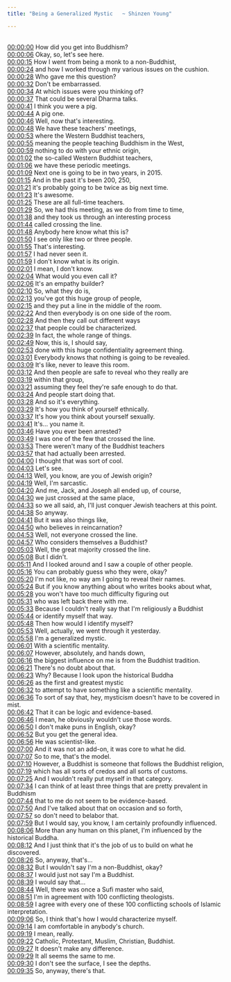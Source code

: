 ```yaml
---
title: "Being a Generalized Mystic   ~ Shinzen Young"

---
```

<br>[00:00:00](https://www.youtube.com/watch?v=McOX7m05qTQ&t=0)   How did you get into Buddhism? 
<br>[00:00:06](https://www.youtube.com/watch?v=McOX7m05qTQ&t=6)   Okay, so, let's see here. 
<br>[00:00:15](https://www.youtube.com/watch?v=McOX7m05qTQ&t=15)   How I went from being a monk to a non-Buddhist, 
<br>[00:00:24](https://www.youtube.com/watch?v=McOX7m05qTQ&t=24)   and how I worked through my various issues on the cushion. 
<br>[00:00:28](https://www.youtube.com/watch?v=McOX7m05qTQ&t=28)   Who gave me this question? 
<br>[00:00:32](https://www.youtube.com/watch?v=McOX7m05qTQ&t=32)   Don't be embarrassed. 
<br>[00:00:34](https://www.youtube.com/watch?v=McOX7m05qTQ&t=34)   At which issues were you thinking of? 
<br>[00:00:37](https://www.youtube.com/watch?v=McOX7m05qTQ&t=37)   That could be several Dharma talks. 
<br>[00:00:41](https://www.youtube.com/watch?v=McOX7m05qTQ&t=41)   I think you were a pig. 
<br>[00:00:44](https://www.youtube.com/watch?v=McOX7m05qTQ&t=44)   A pig one. 
<br>[00:00:46](https://www.youtube.com/watch?v=McOX7m05qTQ&t=46)   Well, now that's interesting. 
<br>[00:00:48](https://www.youtube.com/watch?v=McOX7m05qTQ&t=48)   We have these teachers' meetings, 
<br>[00:00:53](https://www.youtube.com/watch?v=McOX7m05qTQ&t=53)   where the Western Buddhist teachers, 
<br>[00:00:55](https://www.youtube.com/watch?v=McOX7m05qTQ&t=55)   meaning the people teaching Buddhism in the West, 
<br>[00:00:59](https://www.youtube.com/watch?v=McOX7m05qTQ&t=59)   nothing to do with your ethnic origin, 
<br>[00:01:02](https://www.youtube.com/watch?v=McOX7m05qTQ&t=62)   the so-called Western Buddhist teachers, 
<br>[00:01:06](https://www.youtube.com/watch?v=McOX7m05qTQ&t=66)   we have these periodic meetings. 
<br>[00:01:09](https://www.youtube.com/watch?v=McOX7m05qTQ&t=69)   Next one is going to be in two years, in 2015. 
<br>[00:01:15](https://www.youtube.com/watch?v=McOX7m05qTQ&t=75)   And in the past it's been 200, 250, 
<br>[00:01:21](https://www.youtube.com/watch?v=McOX7m05qTQ&t=81)   it's probably going to be twice as big next time. 
<br>[00:01:23](https://www.youtube.com/watch?v=McOX7m05qTQ&t=83)   It's awesome. 
<br>[00:01:25](https://www.youtube.com/watch?v=McOX7m05qTQ&t=85)   These are all full-time teachers. 
<br>[00:01:29](https://www.youtube.com/watch?v=McOX7m05qTQ&t=89)   So, we had this meeting, as we do from time to time, 
<br>[00:01:38](https://www.youtube.com/watch?v=McOX7m05qTQ&t=98)   and they took us through an interesting process 
<br>[00:01:44](https://www.youtube.com/watch?v=McOX7m05qTQ&t=104)   called crossing the line. 
<br>[00:01:48](https://www.youtube.com/watch?v=McOX7m05qTQ&t=108)   Anybody here know what this is? 
<br>[00:01:50](https://www.youtube.com/watch?v=McOX7m05qTQ&t=110)   I see only like two or three people. 
<br>[00:01:55](https://www.youtube.com/watch?v=McOX7m05qTQ&t=115)   That's interesting. 
<br>[00:01:57](https://www.youtube.com/watch?v=McOX7m05qTQ&t=117)   I had never seen it. 
<br>[00:01:59](https://www.youtube.com/watch?v=McOX7m05qTQ&t=119)   I don't know what is its origin. 
<br>[00:02:01](https://www.youtube.com/watch?v=McOX7m05qTQ&t=121)   I mean, I don't know. 
<br>[00:02:04](https://www.youtube.com/watch?v=McOX7m05qTQ&t=124)   What would you even call it? 
<br>[00:02:06](https://www.youtube.com/watch?v=McOX7m05qTQ&t=126)   It's an empathy builder? 
<br>[00:02:10](https://www.youtube.com/watch?v=McOX7m05qTQ&t=130)   So, what they do is, 
<br>[00:02:13](https://www.youtube.com/watch?v=McOX7m05qTQ&t=133)   you've got this huge group of people, 
<br>[00:02:15](https://www.youtube.com/watch?v=McOX7m05qTQ&t=135)   and they put a line in the middle of the room. 
<br>[00:02:22](https://www.youtube.com/watch?v=McOX7m05qTQ&t=142)   And then everybody is on one side of the room. 
<br>[00:02:28](https://www.youtube.com/watch?v=McOX7m05qTQ&t=148)   And then they call out different ways 
<br>[00:02:37](https://www.youtube.com/watch?v=McOX7m05qTQ&t=157)   that people could be characterized. 
<br>[00:02:39](https://www.youtube.com/watch?v=McOX7m05qTQ&t=159)   In fact, the whole range of things. 
<br>[00:02:49](https://www.youtube.com/watch?v=McOX7m05qTQ&t=169)   Now, this is, I should say, 
<br>[00:02:53](https://www.youtube.com/watch?v=McOX7m05qTQ&t=173)   done with this huge confidentiality agreement thing. 
<br>[00:03:01](https://www.youtube.com/watch?v=McOX7m05qTQ&t=181)   Everybody knows that nothing is going to be revealed. 
<br>[00:03:09](https://www.youtube.com/watch?v=McOX7m05qTQ&t=189)   It's like, never to leave this room. 
<br>[00:03:12](https://www.youtube.com/watch?v=McOX7m05qTQ&t=192)   And then people are safe to reveal who they really are 
<br>[00:03:19](https://www.youtube.com/watch?v=McOX7m05qTQ&t=199)   within that group, 
<br>[00:03:21](https://www.youtube.com/watch?v=McOX7m05qTQ&t=201)   assuming they feel they're safe enough to do that. 
<br>[00:03:24](https://www.youtube.com/watch?v=McOX7m05qTQ&t=204)   And people start doing that. 
<br>[00:03:28](https://www.youtube.com/watch?v=McOX7m05qTQ&t=208)   And so it's everything. 
<br>[00:03:29](https://www.youtube.com/watch?v=McOX7m05qTQ&t=209)   It's how you think of yourself ethnically. 
<br>[00:03:37](https://www.youtube.com/watch?v=McOX7m05qTQ&t=217)   It's how you think about yourself sexually. 
<br>[00:03:41](https://www.youtube.com/watch?v=McOX7m05qTQ&t=221)   It's... you name it. 
<br>[00:03:46](https://www.youtube.com/watch?v=McOX7m05qTQ&t=226)   Have you ever been arrested? 
<br>[00:03:49](https://www.youtube.com/watch?v=McOX7m05qTQ&t=229)   I was one of the few that crossed the line. 
<br>[00:03:53](https://www.youtube.com/watch?v=McOX7m05qTQ&t=233)   There weren't many of the Buddhist teachers 
<br>[00:03:57](https://www.youtube.com/watch?v=McOX7m05qTQ&t=237)   that had actually been arrested. 
<br>[00:04:00](https://www.youtube.com/watch?v=McOX7m05qTQ&t=240)   I thought that was sort of cool. 
<br>[00:04:03](https://www.youtube.com/watch?v=McOX7m05qTQ&t=243)   Let's see. 
<br>[00:04:13](https://www.youtube.com/watch?v=McOX7m05qTQ&t=253)   Well, you know, are you of Jewish origin? 
<br>[00:04:19](https://www.youtube.com/watch?v=McOX7m05qTQ&t=259)   Well, I'm sarcastic. 
<br>[00:04:20](https://www.youtube.com/watch?v=McOX7m05qTQ&t=260)   And me, Jack, and Joseph all ended up, of course, 
<br>[00:04:30](https://www.youtube.com/watch?v=McOX7m05qTQ&t=270)   we just crossed at the same place, 
<br>[00:04:33](https://www.youtube.com/watch?v=McOX7m05qTQ&t=273)   so we all said, ah, I'll just conquer Jewish teachers at this point. 
<br>[00:04:38](https://www.youtube.com/watch?v=McOX7m05qTQ&t=278)   So anyway. 
<br>[00:04:41](https://www.youtube.com/watch?v=McOX7m05qTQ&t=281)   But it was also things like, 
<br>[00:04:50](https://www.youtube.com/watch?v=McOX7m05qTQ&t=290)   who believes in reincarnation? 
<br>[00:04:53](https://www.youtube.com/watch?v=McOX7m05qTQ&t=293)   Well, not everyone crossed the line. 
<br>[00:04:57](https://www.youtube.com/watch?v=McOX7m05qTQ&t=297)   Who considers themselves a Buddhist? 
<br>[00:05:03](https://www.youtube.com/watch?v=McOX7m05qTQ&t=303)   Well, the great majority crossed the line. 
<br>[00:05:08](https://www.youtube.com/watch?v=McOX7m05qTQ&t=308)   But I didn't. 
<br>[00:05:11](https://www.youtube.com/watch?v=McOX7m05qTQ&t=311)   And I looked around and I saw a couple of other people. 
<br>[00:05:16](https://www.youtube.com/watch?v=McOX7m05qTQ&t=316)   You can probably guess who they were, okay? 
<br>[00:05:20](https://www.youtube.com/watch?v=McOX7m05qTQ&t=320)   I'm not like, no way am I going to reveal their names. 
<br>[00:05:24](https://www.youtube.com/watch?v=McOX7m05qTQ&t=324)   But if you know anything about who writes books about what, 
<br>[00:05:28](https://www.youtube.com/watch?v=McOX7m05qTQ&t=328)   you won't have too much difficulty figuring out 
<br>[00:05:31](https://www.youtube.com/watch?v=McOX7m05qTQ&t=331)   who was left back there with me. 
<br>[00:05:33](https://www.youtube.com/watch?v=McOX7m05qTQ&t=333)   Because I couldn't really say that I'm religiously a Buddhist 
<br>[00:05:44](https://www.youtube.com/watch?v=McOX7m05qTQ&t=344)   or identify myself that way. 
<br>[00:05:48](https://www.youtube.com/watch?v=McOX7m05qTQ&t=348)   Then how would I identify myself? 
<br>[00:05:53](https://www.youtube.com/watch?v=McOX7m05qTQ&t=353)   Well, actually, we went through it yesterday. 
<br>[00:05:58](https://www.youtube.com/watch?v=McOX7m05qTQ&t=358)   I'm a generalized mystic. 
<br>[00:06:01](https://www.youtube.com/watch?v=McOX7m05qTQ&t=361)   With a scientific mentality. 
<br>[00:06:07](https://www.youtube.com/watch?v=McOX7m05qTQ&t=367)   However, absolutely, and hands down, 
<br>[00:06:16](https://www.youtube.com/watch?v=McOX7m05qTQ&t=376)   the biggest influence on me is from the Buddhist tradition. 
<br>[00:06:21](https://www.youtube.com/watch?v=McOX7m05qTQ&t=381)   There's no doubt about that. 
<br>[00:06:23](https://www.youtube.com/watch?v=McOX7m05qTQ&t=383)   Why? Because I look upon the historical Buddha 
<br>[00:06:26](https://www.youtube.com/watch?v=McOX7m05qTQ&t=386)   as the first and greatest mystic 
<br>[00:06:32](https://www.youtube.com/watch?v=McOX7m05qTQ&t=392)   to attempt to have something like a scientific mentality. 
<br>[00:06:36](https://www.youtube.com/watch?v=McOX7m05qTQ&t=396)   To sort of say that, hey, mysticism doesn't have to be covered in mist. 
<br>[00:06:42](https://www.youtube.com/watch?v=McOX7m05qTQ&t=402)   That it can be logic and evidence-based. 
<br>[00:06:46](https://www.youtube.com/watch?v=McOX7m05qTQ&t=406)   I mean, he obviously wouldn't use those words. 
<br>[00:06:50](https://www.youtube.com/watch?v=McOX7m05qTQ&t=410)   I don't make puns in English, okay? 
<br>[00:06:52](https://www.youtube.com/watch?v=McOX7m05qTQ&t=412)   But you get the general idea. 
<br>[00:06:56](https://www.youtube.com/watch?v=McOX7m05qTQ&t=416)   He was scientist-like. 
<br>[00:07:00](https://www.youtube.com/watch?v=McOX7m05qTQ&t=420)   And it was not an add-on, it was core to what he did. 
<br>[00:07:07](https://www.youtube.com/watch?v=McOX7m05qTQ&t=427)   So to me, that's the model. 
<br>[00:07:10](https://www.youtube.com/watch?v=McOX7m05qTQ&t=430)   However, a Buddhist is someone that follows the Buddhist religion, 
<br>[00:07:19](https://www.youtube.com/watch?v=McOX7m05qTQ&t=439)   which has all sorts of credos and all sorts of customs. 
<br>[00:07:25](https://www.youtube.com/watch?v=McOX7m05qTQ&t=445)   And I wouldn't really put myself in that category. 
<br>[00:07:34](https://www.youtube.com/watch?v=McOX7m05qTQ&t=454)   I can think of at least three things that are pretty prevalent in Buddhism 
<br>[00:07:44](https://www.youtube.com/watch?v=McOX7m05qTQ&t=464)   that to me do not seem to be evidence-based. 
<br>[00:07:50](https://www.youtube.com/watch?v=McOX7m05qTQ&t=470)   And I've talked about that on occasion and so forth, 
<br>[00:07:57](https://www.youtube.com/watch?v=McOX7m05qTQ&t=477)   so don't need to belabor that. 
<br>[00:07:59](https://www.youtube.com/watch?v=McOX7m05qTQ&t=479)   But I would say, you know, I am certainly profoundly influenced. 
<br>[00:08:06](https://www.youtube.com/watch?v=McOX7m05qTQ&t=486)   More than any human on this planet, I'm influenced by the historical Buddha. 
<br>[00:08:12](https://www.youtube.com/watch?v=McOX7m05qTQ&t=492)   And I just think that it's the job of us to build on what he discovered. 
<br>[00:08:26](https://www.youtube.com/watch?v=McOX7m05qTQ&t=506)   So, anyway, that's... 
<br>[00:08:32](https://www.youtube.com/watch?v=McOX7m05qTQ&t=512)   But I wouldn't say I'm a non-Buddhist, okay? 
<br>[00:08:37](https://www.youtube.com/watch?v=McOX7m05qTQ&t=517)   I would just not say I'm a Buddhist. 
<br>[00:08:39](https://www.youtube.com/watch?v=McOX7m05qTQ&t=519)   I would say that... 
<br>[00:08:44](https://www.youtube.com/watch?v=McOX7m05qTQ&t=524)   Well, there was once a Sufi master who said, 
<br>[00:08:51](https://www.youtube.com/watch?v=McOX7m05qTQ&t=531)   I'm in agreement with 100 conflicting theologists. 
<br>[00:08:59](https://www.youtube.com/watch?v=McOX7m05qTQ&t=539)   I agree with every one of these 100 conflicting schools of Islamic interpretation. 
<br>[00:09:06](https://www.youtube.com/watch?v=McOX7m05qTQ&t=546)   So, I think that's how I would characterize myself. 
<br>[00:09:14](https://www.youtube.com/watch?v=McOX7m05qTQ&t=554)   I am comfortable in anybody's church. 
<br>[00:09:19](https://www.youtube.com/watch?v=McOX7m05qTQ&t=559)   I mean, really. 
<br>[00:09:22](https://www.youtube.com/watch?v=McOX7m05qTQ&t=562)   Catholic, Protestant, Muslim, Christian, Buddhist. 
<br>[00:09:27](https://www.youtube.com/watch?v=McOX7m05qTQ&t=567)   It doesn't make any difference. 
<br>[00:09:29](https://www.youtube.com/watch?v=McOX7m05qTQ&t=569)   It all seems the same to me. 
<br>[00:09:30](https://www.youtube.com/watch?v=McOX7m05qTQ&t=570)   I don't see the surface, I see the depths. 
<br>[00:09:35](https://www.youtube.com/watch?v=McOX7m05qTQ&t=575)   So, anyway, there's that. 
<br>